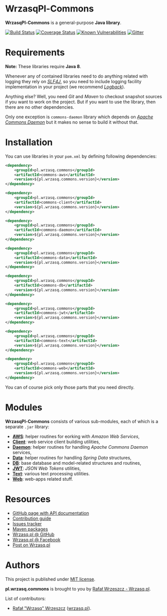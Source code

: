 <!---
# This file is part of the pl.wrzasq.commons.
#
# @license http://mit-license.org/ The MIT license
# @copyright 2014 - 2019 © by Rafał Wrzeszcz - Wrzasq.pl.
-->

# WrzasqPl-Commons

**WrzasqPl-Commons** is a general-purpose **Java library**.

[![Build Status](https://travis-ci.com/rafalwrzeszcz-wrzasqpl/pl.wrzasq.commons.svg)](https://travis-ci.com/rafalwrzeszcz-wrzasqpl/pl.wrzasq.commons)
[![Coverage Status](https://coveralls.io/repos/github/rafalwrzeszcz-wrzasqpl/pl.wrzasq.commons/badge.svg)](https://coveralls.io/github/rafalwrzeszcz-wrzasqpl/pl.wrzasq.commons)
[![Known Vulnerabilities](https://snyk.io/test/github/rafalwrzeszcz-wrzasqpl/pl.wrzasq.commons/badge.svg)](https://snyk.io/test/github/rafalwrzeszcz-wrzasqpl/pl.wrzasq.commons)
[![Gitter](https://badges.gitter.im/Join%20Chat.svg)](https://gitter.im/rafalwrzeszcz-wrzasqpl/pl.wrzasq.commons)

# Requirements

**Note:** These libraries require **Java 8**.

Whenever any of contained libraries need to do anything related with logging they rely on [*SLF4J*](https://www.slf4j.org/), so you need to include logging facility implementation in your project (we recommend [*Logback*](https://logback.qos.ch/)).

Anything else? Well, you need *Git* and *Maven* to checkout snapshot sources if you want to work on the project. But if you want to use the library, then there are no other dependencies.

Only one exception is `commons-daemon` library which depends on [*Apache Commons Daemon*](https://commons.apache.org/proper/commons-daemon/) but it makes no sense to build it without that.

# Installation

You can use libraries in your `pom.xml` by defining following dependencies:

```xml
<dependency>
    <groupId>pl.wrzasq.commons</groupId>
    <artifactId>commons-aws</artifactId>
    <version>${pl.wrzasq.commons.version}</version>
</dependency>

<dependency>
    <groupId>pl.wrzasq.commons</groupId>
    <artifactId>commons-client</artifactId>
    <version>${pl.wrzasq.commons.version}</version>
</dependency>

<dependency>
    <groupId>pl.wrzasq.commons</groupId>
    <artifactId>commons-daemon</artifactId>
    <version>${pl.wrzasq.commons.version}</version>
</dependency>

<dependency>
    <groupId>pl.wrzasq.commons</groupId>
    <artifactId>commons-data</artifactId>
    <version>${pl.wrzasq.commons.version}</version>
</dependency>

<dependency>
    <groupId>pl.wrzasq.commons</groupId>
    <artifactId>commons-db</artifactId>
    <version>${pl.wrzasq.commons.version}</version>
</dependency>

<dependency>
    <groupId>pl.wrzasq.commons</groupId>
    <artifactId>commons-jwt</artifactId>
    <version>${pl.wrzasq.commons.version}</version>
</dependency>

<dependency>
    <groupId>pl.wrzasq.commons</groupId>
    <artifactId>commons-text</artifactId>
    <version>${pl.wrzasq.commons.version}</version>
</dependency>

<dependency>
    <groupId>pl.wrzasq.commons</groupId>
    <artifactId>commons-web</artifactId>
    <version>${pl.wrzasq.commons.version}</version>
</dependency>
```

You can of course pick only those parts that you need directly.

# Modules

**WrzasqPl-Commons** consists of various sub-modules, each of which is a separate `.jar` library:

-   [**AWS**](https://rafalwrzeszcz-wrzasqpl.github.io/pl.wrzasq.commons/commons-aws/): helper routines for eorking with *Amazon Web Services*,
-   [**Client**](https://rafalwrzeszcz-wrzasqpl.github.io/pl.wrzasq.commons/commons-client/): web service client building utilities,
-   [**Daemon**](https://rafalwrzeszcz-wrzasqpl.github.io/pl.wrzasq.commons/commons-daemon/): helper routines for handling *Apache Commons Daemon* services,
-   [**Data**](https://rafalwrzeszcz-wrzasqpl.github.io/pl.wrzasq.commons/commons-data/): helper routines for handling *Spring Data* structures,
-   [**DB**](https://rafalwrzeszcz-wrzasqpl.github.io/pl.wrzasq.commons/commons-db/): base database and model-related structures and routines,
-   [**JWT**](https://rafalwrzeszcz-wrzasqpl.github.io/pl.wrzasq.commons/commons-jwt/): *JSON Web Tokens* utilities,
-   [**Text**](https://rafalwrzeszcz-wrzasqpl.github.io/pl.wrzasq.commons/commons-text/): various text processing utilities.
-   [**Web**](https://rafalwrzeszcz-wrzasqpl.github.io/pl.wrzasq.commons/commons-web/): web-apps related stuff.

# Resources

-   [GitHub page with API documentation](https://rafalwrzeszcz-wrzasqpl.github.io/pl.wrzasq.commons)
-   [Contribution guide](https://github.com/rafalwrzeszcz-wrzasqpl/pl.wrzasq.commons/blob/master/CONTRIBUTING.md)
-   [Issues tracker](https://github.com/rafalwrzeszcz-wrzasqpl/pl.wrzasq.commons/issues)
-   [Maven packages](https://search.maven.org/search?q=g:pl.wrzasq.commons)
-   [Wrzasq.pl @ GitHub](https://github.com/rafalwrzeszcz-wrzasqpl)
-   [Wrzasq.pl @ Facebook](https://www.facebook.com/wrzasqpl)
-   [Post on Wrzasq.pl](https://wrzasq.pl/blog/chilldev-commons-java-library.html)

# Authors

This project is published under [MIT license](https://github.com/rafalwrzeszcz-wrzasqpl/pl.wrzasq.commons/tree/master/LICENSE).

**pl.wrzasq.commons** is brought to you by [Rafał Wrzeszcz - Wrzasq.pl](https://wrzasq.pl).

List of contributors:

-   [Rafał "Wrzasq" Wrzeszcz](https://github.com/rafalwrzeszcz) ([wrzasq.pl](https://wrzasq.pl)).
